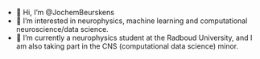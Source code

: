 - 👋 Hi, I’m @JochemBeurskens
- 👀 I’m interested in neurophysics, machine learning and computational neuroscience/data science.
- 🌱 I’m currently a neurophysics student at the Radboud University, and I am also taking part in the CNS (computational data science) minor. 

<!---
JochemBeurskens/JochemBeurskens is a ✨ special ✨ repository because its `README.md` (this file) appears on your GitHub profile.
You can click the Preview link to take a look at your changes.
--->

